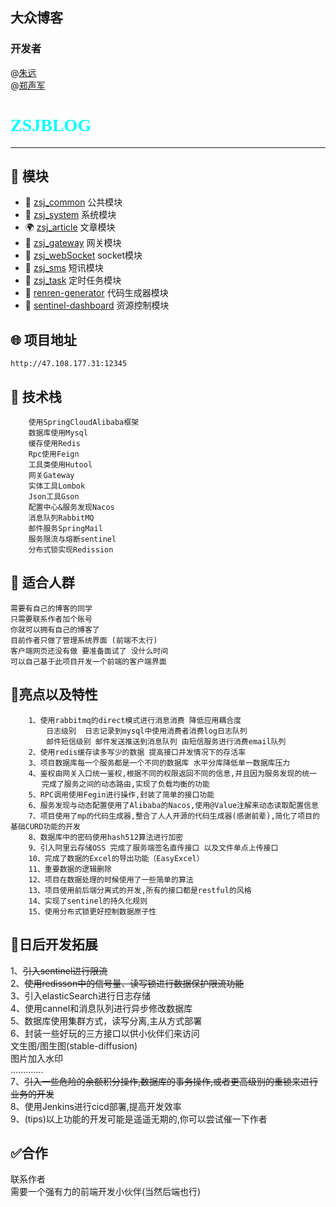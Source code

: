 ## 大众博客

### 开发者

@[朱远](https://gitee.com/zhu-yuanthorn11z/)<br/>
@[郑声军](https://gitee.com/zhengshengjun/)
<div>
<h1 style="font-family: fantasy;color: cyan"> ZSJBLOG</h1>
</div>


---

## 🎉 模块
- 💪 [zsj_common](zsj_common)  公共模块
- 💅 [zsj_system](zsj_system)   系统模块
- 🌍 [zsj_article](zsj_article) 文章模块
- 👏 [zsj_gateway](zsj_gateway) 网关模块
- 🤪 [zsj_webSocket](zsj_webSocket) socket模块
- 💪 [zsj_sms](zsj_sms) 短讯模块
- 💌 [zsj_task](zsj_task) 定时任务模块
- 💖 [renren-generator](renren-generator) 代码生成器模块
- 🤗 [sentinel-dashboard](sentinel-dashboard) 资源控制模块

## 🌐 项目地址
    http://47.108.177.31:12345

## 📌 技术栈

```
    使用SpringCloudAlibaba框架
    数据库使用Mysql
    缓存使用Redis
    Rpc使用Feign
    工具类使用Hutool
    网关Gateway
    实体工具Lombok
    Json工具Gson
    配置中心&服务发现Nacos
    消息队列RabbitMQ
    邮件服务SpringMail
    服务限流与熔断sentinel
    分布式锁实现Redission
```

## 💚 适合人群

    需要有自己的博客的同学
    只需要联系作者加个账号 
    你就可以拥有自己的博客了
    目前作者只做了管理系统界面 (前端不太行)
    客户端网页还没有做 要准备面试了 没什么时间 
    可以自己基于此项目开发一个前端的客户端界面


## 🎇亮点以及特性
~~~
    1、使用rabbitmq的direct模式进行消息消费 降低应用耦合度
        日志级别  日志记录到mysql中使用消费者消费log日志队列
        邮件短信级别 邮件发送推送到消息队列 由短信服务进行消费email队列
    2、使用redis缓存读多写少的数据 提高接口并发情况下的存活率
    3、项目数据库每一个服务都是一个不同的数据库 水平分库降低单一数据库压力
    4、鉴权由网关入口统一鉴权,根据不同的权限返回不同的信息,并且因为服务发现的统一
       完成了服务之间的动态路由,实现了负载均衡的功能
    5、RPC调用使用Fegin进行操作,封装了简单的接口功能
    6、服务发现与动态配置使用了Alibaba的Nacos,使用@Value注解来动态读取配置信息
    7、项目使用了mp的代码生成器,整合了人人开源的代码生成器(感谢前辈),简化了项目的基础CURD功能的开发
    8、数据库中的密码使用hash512算法进行加密
    9、引入阿里云存储OSS 完成了服务端签名直传接口 以及文件单点上传接口
    10、完成了数据的Excel的导出功能（EasyExcel）
    11、重要数据的逻辑删除
    12、项目在数据处理的时候使用了一些简单的算法
    13、项目使用前后端分离式的开发,所有的接口都是restful的风格
    14、实现了sentinel的持久化规则
    15、使用分布式锁更好控制数据原子性
~~~

## 🎃日后开发拓展
1、~~引入sentinel进行限流 <br/>~~
2、~~使用redisson中的信号量、读写锁进行数据保护限流功能<br/>~~
3、引入elasticSearch进行日志存储<br/>
4、使用cannel和消息队列进行异步修改数据库<br/>
5、数据库使用集群方式，读写分离,主从方式部署<br/>
6、封装一些好玩的三方接口以供小伙伴们来访问<br/>
    文生图/图生图(stable-diffusion)<br/>
    图片加入水印<br/>
    .............<br/>
7、~~引入一些危险的余额积分操作,数据库的事务操作,或者更高级别的重锁来进行业务的开发<br/>~~
8、使用Jenkins进行cicd部署,提高开发效率    <br/>
9、(tips)以上功能的开发可能是遥遥无期的,你可以尝试催一下作者<br/>

##  ✅合作
联系作者 <br/>
需要一个强有力的前端开发小伙伴(当然后端也行)